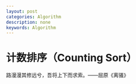 ```yaml
---
layout: post
categories: Algorithm
description: none
keywords: Algorithm
---
```

# 计数排序（Counting Sort）

路漫漫其修远兮，吾将上下而求索。——屈原《离骚》